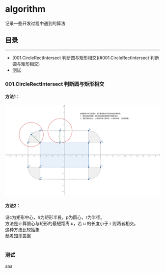 # algorithm
记录一些开发过程中遇到的算法
## 目录 <br>
****
* [001.CircleRectIntersect 判断圆与矩形相交](#001.CircleRectIntersect 判断圆与矩形相交)
* [测试](测试)

### 001.CircleRectIntersect 判断圆与矩形相交
#### 方法1：<br>
![image](Assets/001CircleRectIntersect/geogebra-export.png)
  
#### 方法2：<br>
设c为矩形中心，h为矩形半長，p为圆心，r为半径。<br>
方法是计算圆心与矩形的最短距离 u，若 u 的长度小于 r 则两者相交。<br>
这种方法比较抽象<br>
[参考知乎答案](https://www.zhihu.com/question/24251545) <br>
<br>

### 测试
aaa
